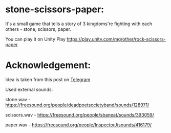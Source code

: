 # stone-scissors-paper:
It's a small game that tells a story of 3 kingdoms're fighting with each others - stone, scissors, paper.

You can play it on Unity Play https://play.unity.com/mg/other/rock-scissors-paper

# Acknowledgement:
Idea is taken from this post on [Telegram](https://t.me/c/1358296490/45796)

Used external sounds:

stone.wav - https://freesound.org/people/deadpoetsocietyband/sounds/128971/

scissors.wav - https://freesound.org/people/sbaneat/sounds/393059/

paper.wav - https://freesound.org/people/InspectorJ/sounds/416179/
